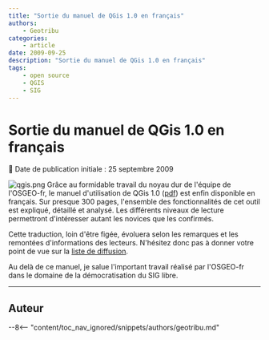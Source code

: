 ```yaml
---
title: "Sortie du manuel de QGis 1.0 en français"
authors:
    - Geotribu
categories:
    - article
date: 2009-09-25
description: "Sortie du manuel de QGis 1.0 en français"
tags:
    - open source
    - QGIS
    - SIG
---
```


# Sortie du manuel de QGis 1.0 en français

:calendar: Date de publication initiale : 25 septembre 2009

![qgis.png](https://cdn.geotribu.fr/img/logos-icones/logiciels_librairies/qgis.png) Grâce au formidable travail du noyau dur de l'équipe de l'OSGEO-fr, le manuel d'utilisation de QGis 1.0 ([pdf](http://download.osgeo.org/qgis/doc/manual/qgis-1.0.0_user_guide_fr.pdf)) est enfin disponible en français. Sur presque 300 pages, l'ensemble des fonctionnalités de cet outil est expliqué, détaillé et analysé. Les différents niveaux de lecture permettront d'intéresser autant les novices que les confirmés.

Cette traduction, loin d'être figée, évoluera selon les remarques et les remontées d'informations des lecteurs. N'hésitez donc pas à donner votre point de vue sur la [liste de diffusion](http://lists.osgeo.org/mailman/listinfo/francophone).

Au delà de ce manuel, je salue l'important travail réalisé par l'OSGEO-fr dans le domaine de la démocratisation du SIG libre.

----

## Auteur

--8<-- "content/toc_nav_ignored/snippets/authors/geotribu.md"
